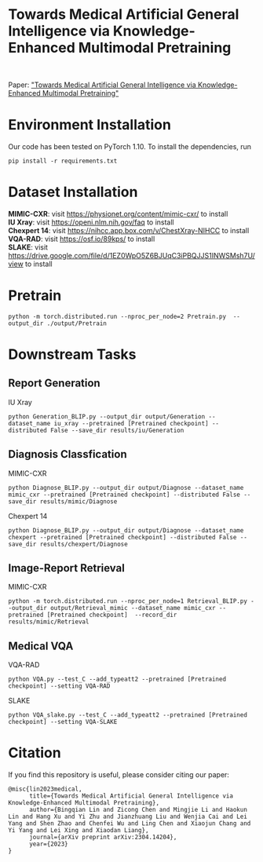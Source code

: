 # Towards Medical Artificial General Intelligence via Knowledge-Enhanced Multimodal Pretraining
<br>

Paper: ["Towards Medical Artificial General Intelligence via Knowledge-Enhanced Multimodal Pretraining"](https://arxiv.org/abs/2304.14204)

# Environment Installation
Our code has been tested on PyTorch 1.10. To install the dependencies, run

```
pip install -r requirements.txt
```


# Dataset Installation
**MIMIC-CXR**: visit https://physionet.org/content/mimic-cxr/ to install <br>
**IU Xray**: visit https://openi.nlm.nih.gov/faq to install <br>
**Chexpert 14**: visit https://nihcc.app.box.com/v/ChestXray-NIHCC to install <br>
**VQA-RAD**: visit https://osf.io/89kps/ to install <br>
**SLAKE**: visit https://drive.google.com/file/d/1EZ0WpO5Z6BJUqC3iPBQJJS1INWSMsh7U/view to install
# Pretrain
```
python -m torch.distributed.run --nproc_per_node=2 Pretrain.py  --output_dir ./output/Pretrain
```
# Downstream Tasks
## Report Generation
IU Xray
```
python Generation_BLIP.py --output_dir output/Generation --dataset_name iu_xray --pretrained [Pretrained checkpoint] --distributed False --save_dir results/iu/Generation
```
## Diagnosis Classfication
MIMIC-CXR
```
python Diagnose_BLIP.py --output_dir output/Diagnose --dataset_name mimic_cxr --pretrained [Pretrained checkpoint] --distributed False --save_dir results/mimic/Diagnose
```
Chexpert 14
```
python Diagnose_BLIP.py --output_dir output/Diagnose --dataset_name chexpert --pretrained [Pretrained checkpoint] --distributed False --save_dir results/chexpert/Diagnose
```
## Image-Report Retrieval
MIMIC-CXR
```
python -m torch.distributed.run --nproc_per_node=1 Retrieval_BLIP.py --output_dir output/Retrieval_mimic --dataset_name mimic_cxr --pretrained [Pretrained checkpoint]  --record_dir results/mimic/Retrieval
```
## Medical VQA
VQA-RAD
```
python VQA.py --test_C --add_typeatt2 --pretrained [Pretrained checkpoint] --setting VQA-RAD
```
SLAKE
```
python VQA_slake.py --test_C --add_typeatt2 --pretrained [Pretrained checkpoint] --setting VQA-SLAKE
```

# Citation

If you find this repository is useful, please consider citing our paper:

```
@misc{lin2023medical,
      title={Towards Medical Artificial General Intelligence via Knowledge-Enhanced Multimodal Pretraining}, 
      author={Bingqian Lin and Zicong Chen and Mingjie Li and Haokun Lin and Hang Xu and Yi Zhu and Jianzhuang Liu and Wenjia Cai and Lei Yang and Shen Zhao and Chenfei Wu and Ling Chen and Xiaojun Chang and Yi Yang and Lei Xing and Xiaodan Liang},
      journal={arXiv preprint arXiv:2304.14204},
      year={2023}
}
```
